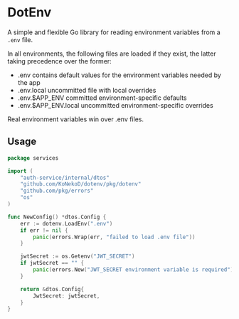 # DotEnv

A simple and flexible Go library for reading environment variables from a `.env` file.

In all environments, the following files are loaded if they exist, the latter taking precedence over the former:
* .env                contains default values for the environment variables needed by the app
* .env.local          uncommitted file with local overrides
* .env.$APP_ENV       committed environment-specific defaults
* .env.$APP_ENV.local uncommitted environment-specific overrides

Real environment variables win over .env files.

## Usage

```go
package services

import (
	"auth-service/internal/dtos"
	"github.com/KoNekoD/dotenv/pkg/dotenv"
	"github.com/pkg/errors"
	"os"
)

func NewConfig() *dtos.Config {
	err := dotenv.LoadEnv(".env")
	if err != nil {
		panic(errors.Wrap(err, "failed to load .env file"))
	}

	jwtSecret := os.Getenv("JWT_SECRET")
	if jwtSecret == "" {
		panic(errors.New("JWT_SECRET environment variable is required"))
	}

	return &dtos.Config{
		JwtSecret: jwtSecret,
	}
}

```
